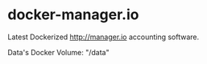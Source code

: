 # docker-manager.io

Latest Dockerized http://manager.io accounting software.

Data's Docker Volume: "/data"
